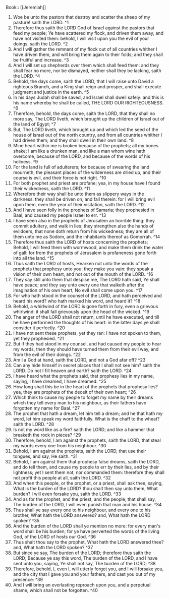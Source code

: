  Book:: [[Jeremiah]]
 1. Woe be unto the pastors that destroy and scatter the sheep of my pasture! saith the LORD. ^1
 2. Therefore thus saith the LORD God of Israel against the pastors that feed my people; Ye have scattered my flock, and driven them away, and have not visited them: behold, I will visit upon you the evil of your doings, saith the LORD. ^2
 3. And I will gather the remnant of my flock out of all countries whither I have driven them, and will bring them again to their folds; and they shall be fruitful and increase. ^3
 4. And I will set up shepherds over them which shall feed them: and they shall fear no more, nor be dismayed, neither shall they be lacking, saith the LORD. ^4
 5. Behold, the days come, saith the LORD, that I will raise unto David a righteous Branch, and a King shall reign and prosper, and shall execute judgment and justice in the earth. ^5
 6. In his days Judah shall be saved, and Israel shall dwell safely: and this is his name whereby he shall be called, THE LORD OUR RIGHTEOUSNESS. ^6
 7. Therefore, behold, the days come, saith the LORD, that they shall no more say, The LORD liveth, which brought up the children of Israel out of the land of Egypt; ^7
 8. But, The LORD liveth, which brought up and which led the seed of the house of Israel out of the north country, and from all countries whither I had driven them; and they shall dwell in their own land. ^8
 9. Mine heart within me is broken because of the prophets; all my bones shake; I am like a drunken man, and like a man whom wine hath overcome, because of the LORD, and because of the words of his holiness. ^9
 10. For the land is full of adulterers; for because of swearing the land mourneth; the pleasant places of the wilderness are dried up, and their course is evil, and their force is not right. ^10
 11. For both prophet and priest are profane; yea, in my house have I found their wickedness, saith the LORD. ^11
 12. Wherefore their way shall be unto them as slippery ways in the darkness: they shall be driven on, and fall therein: for I will bring evil upon them, even the year of their visitation, saith the LORD. ^12
 13. And I have seen folly in the prophets of Samaria; they prophesied in Baal, and caused my people Israel to err. ^13
 14. I have seen also in the prophets of Jerusalem an horrible thing: they commit adultery, and walk in lies: they strengthen also the hands of evildoers, that none doth return from his wickedness; they are all of them unto me as Sodom, and the inhabitants thereof as Gomorrah. ^14
 15. Therefore thus saith the LORD of hosts concerning the prophets; Behold, I will feed them with wormwood, and make them drink the water of gall: for from the prophets of Jerusalem is profaneness gone forth into all the land. ^15
 16. Thus saith the LORD of hosts, Hearken not unto the words of the prophets that prophesy unto you: they make you vain: they speak a vision of their own heart, and not out of the mouth of the LORD. ^16
 17. They say still unto them that despise me, The LORD hath said, Ye shall have peace; and they say unto every one that walketh after the imagination of his own heart, No evil shall come upon you. ^17
 18. For who hath stood in the counsel of the LORD, and hath perceived and heard his word? who hath marked his word, and heard it? ^18
 19. Behold, a whirlwind of the LORD is gone forth in fury, even a grievous whirlwind: it shall fall grievously upon the head of the wicked. ^19
 20. The anger of the LORD shall not return, until he have executed, and till he have performed the thoughts of his heart: in the latter days ye shall consider it perfectly. ^20
 21. I have not sent these prophets, yet they ran: I have not spoken to them, yet they prophesied. ^21
 22. But if they had stood in my counsel, and had caused my people to hear my words, then they should have turned them from their evil way, and from the evil of their doings. ^22
 23. Am I a God at hand, saith the LORD, and not a God afar off? ^23
 24. Can any hide himself in secret places that I shall not see him? saith the LORD. Do not I fill heaven and earth? saith the LORD. ^24
 25. I have heard what the prophets said, that prophesy lies in my name, saying, I have dreamed, I have dreamed. ^25
 26. How long shall this be in the heart of the prophets that prophesy lies? yea, they are prophets of the deceit of their own heart; ^26
 27. Which think to cause my people to forget my name by their dreams which they tell every man to his neighbour, as their fathers have forgotten my name for Baal. ^27
 28. The prophet that hath a dream, let him tell a dream; and he that hath my word, let him speak my word faithfully. What is the chaff to the wheat? saith the LORD. ^28
 29. Is not my word like as a fire? saith the LORD; and like a hammer that breaketh the rock in pieces? ^29
 30. Therefore, behold, I am against the prophets, saith the LORD, that steal my words every one from his neighbour. ^30
 31. Behold, I am against the prophets, saith the LORD, that use their tongues, and say, He saith. ^31
 32. Behold, I am against them that prophesy false dreams, saith the LORD, and do tell them, and cause my people to err by their lies, and by their lightness; yet I sent them not, nor commanded them: therefore they shall not profit this people at all, saith the LORD. ^32
 33. And when this people, or the prophet, or a priest, shall ask thee, saying, What is the burden of the LORD? thou shalt then say unto them, What burden? I will even forsake you, saith the LORD. ^33
 34. And as for the prophet, and the priest, and the people, that shall say, The burden of the LORD, I will even punish that man and his house. ^34
 35. Thus shall ye say every one to his neighbour, and every one to his brother, What hath the LORD answered? and, What hath the LORD spoken? ^35
 36. And the burden of the LORD shall ye mention no more: for every man's word shall be his burden; for ye have perverted the words of the living God, of the LORD of hosts our God. ^36
 37. Thus shalt thou say to the prophet, What hath the LORD answered thee? and, What hath the LORD spoken? ^37
 38. But since ye say, The burden of the LORD; therefore thus saith the LORD; Because ye say this word, The burden of the LORD, and I have sent unto you, saying, Ye shall not say, The burden of the LORD; ^38
 39. Therefore, behold, I, even I, will utterly forget you, and I will forsake you, and the city that I gave you and your fathers, and cast you out of my presence: ^39
 40. And I will bring an everlasting reproach upon you, and a perpetual shame, which shall not be forgotten. ^40
